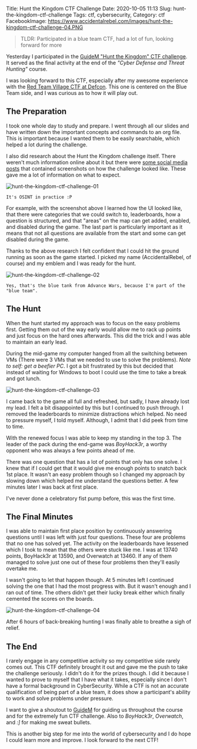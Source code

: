 Title: Hunt the Kingdom CTF Challenge
Date: 2020-10-05 11:13
Slug: hunt-the-kingdom-ctf-challenge
Tags: ctf, cybersecurity, 
Category: ctf
FacebookImage: https://www.accidentalrebel.com/images/hunt-the-kingdom-ctf-challenge-04.PNG

> TLDR: Participated in a blue team CTF, had a lot of fun, looking forward for more

Yesterday I participated in the [GuideM "Hunt the Kingdom" CTF challenge](https://www.facebook.com/guidemtraining). It served as the final activity at the end of the *"Cyber Defense and Threat Hunting"* course.

I was looking forward to this CTF, especially after my awesome experience with the [Red Team Village CTF at Defcon]({filename}/covidscammers-writeup--defcon-rtv-ctf.md). This one is centered on the Blue Team side, and I was curious as to how it will play out.

## The Preparation
I took one whole day to study and prepare. I went through all our slides and have written down the important concepts and commands to an org file. This is important because I wanted them to be easily searchable, which helped a lot during the challenge.

I also did research about the Hunt the Kingdom challenge itself. There weren't much information online about it but there were [some social media posts](https://www.facebook.com/guidemtraining/photos/a.142012317191141/229536238438748/) that contained screenshots on how the challenge looked like. These gave me a lot of information on what to expect.

![hunt-the-kingdom-ctf-challenge-01]({attach}/images/hunt-the-kingdom-ctf-challenge-01.jpg)

    It's OSINT in practice :P

For example, with the screenshot above I learned how the UI looked like, that there were categories that we could switch to, leaderboards, how a question is structured, and that "areas" on the map can get added, enabled, and disabled during the game. The last part is particularly important as it means that not all questions are available from the start and some can get disabled during the game.

Thanks to the above research I felt confident that I could hit the ground running as soon as the game started. I picked my name (AccidentalRebel, of course) and my emblem and I was ready for the hunt.

![hunt-the-kingdom-ctf-challenge-02]({attach}/images/hunt-the-kingdom-ctf-challenge-02.png)

    Yes, that's the blue tank from Advance Wars, because I'm part of the "blue team".

## The Hunt
When the hunt started my approach was to focus on the easy problems first. Getting them out of the way early would allow me to rack up points and just focus on the hard ones afterwards. This did the trick and I was able to maintain an early lead.

During the mid-game my computer hanged from all the switching between VMs (There were 3 VMs that we needed to use to solve the problems). *Note to self: get a beefier PC*. I got a bit frustrated by this but decided that instead of waiting for Windows to boot I could use the time to take a break and got lunch. 

![hunt-the-kingdom-ctf-challenge-03]({attach}/images/hunt-the-kingdom-ctf-challenge-03.53)

I came back to the game all full and refreshed, but sadly, I have already lost my lead. I felt a bit disappointed by this but I continued to push through. I removed the leaderboards to minimize distractions which helped. No need to pressure myself, I told myself. Although, I admit that I did peek from time to time.

With the renewed focus I was able to keep my standing in the top 3. The leader of the pack during the end-game was *BoyHack3r*, a worthy opponent who was always a few points ahead of me. 

There was one question that has a lot of points that only has one solve. I knew that if I could get that it would give me enough points to snatch back 1st place. It wasn't an easy problem though so I changed my approach by slowing down which helped me understand the questions better. A few minutes later I was back at first place.

I've never done a celebratory fist pump before, this was the first time.

## The Final Minutes

I was able to maintain first place position by continuously answering questions until I was left with just four questions. These four are problems that no one has solved yet. The activity on the leaderboards have lessened which I took to mean that the others were stuck like me. I was at 13740 points, BoyHack3r at 13590, and Overwatch at 13460. If any of them managed to solve just one out of these four problems then they'll easily overtake me.

I wasn't going to let that happen though. At 5 minutes left I continued solving the one that I had the most progress with. But it wasn't enough and I ran out of time. The others didn't get their lucky break either which finally cemented the scores on the boards.

![hunt-the-kingdom-ctf-challenge-04]({attach}/images/hunt-the-kingdom-ctf-challenge-04.PNG)

After 6 hours of back-breaking hunting I was finally able to breathe a sigh of relief. 

## The End
I rarely engage in any competitive activity so my competitive side rarely comes out. This CTF definitely brought it out and gave me the push to take the challenge seriously. I didn't do it for the prizes though. I did it because I wanted to prove to myself that I have what it takes, especially since I don't have a formal background in CyberSecurity. While a CTF is not an accurate qualification of being part of a blue team, it does show a participant's ability to work and solve problems under pressure.

I want to give a shoutout to [GuideM](https://www.facebook.com/guidemtraining) for guiding us throughout the course and for the extremely fun CTF challenge. Also to *BoyHack3r*, *Overwatch*, and *:]* for making me sweat bullets.

This is another big step for me into the world of cybersecurity and I do hope I could learn more and improve. I look forward to the next CTF!
